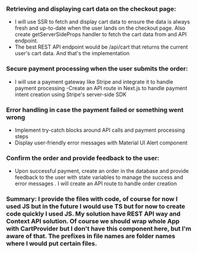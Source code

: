 ### Retrieving and displaying cart data on the checkout page:

- I will use SSR to fetch and display cart data to ensure the data is always fresh and up-to-date when the user lands on the checkout page. Also create  getServerSideProps handler to fetch the cart data from and API endpoint.
- The best REST API endpoint would be /api/cart that returns the current user's cart data.
And that's the implementation 

### Secure payment processing when the user submits the order:

- I will use a payment gateway like Stripe and integrate it to handle payment processing
-Create an API route in Next.js to handle payment intent creation using Stripe's server-side SDK

### Error handling in case the payment failed or something went wrong

- Implement try-catch blocks around API calls and payment processing steps  
- Display user-friendly error messages with Material UI Alert component

### Confirm the order and provide feedback to the user:

-  Upon successful payment, create an order in the database and provide feedback to the user with state variables to manage the success and error messages . I will  create an API route to handle order creation

### Summary: I provide the files with code, of course for now I used JS but in the future I would use TS but for now to create code quickly I used JS. My solution have REST API way and Context API solution. Of course we should wrap whole App with CartProvider but I don't have this component here, but I'm aware of that. The prefixes in file names are folder names where I would put certain files.
